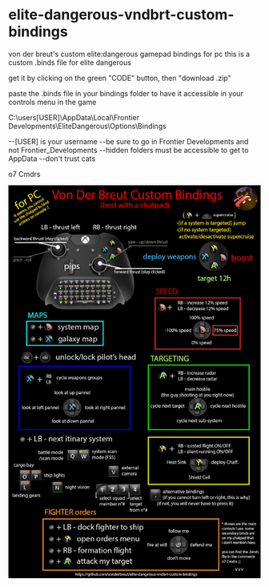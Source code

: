 # elite-dangerous-vndbrt-custom-bindings
von der breut's custom elite:dangerous gamepad bindings for pc
this is a custom .binds file for elite dangerous


get it by clicking on the green "CODE" button, then "download .zip"


paste the .binds file in your bindings folder to have it accessible in your controls menu in the game

C:\users\[USER]\AppData\Local\Frontier Developments\EliteDangerous\Options\Bindings

--[USER] is your username
--be sure to go in Frontier Developments and not Frontier_Developments
--hidden folders must be accessible to get to AppData
--don't trust cats

o7 Cmdrs

![cutom_explaination](https://raw.githubusercontent.com/vonderbreut/elite-dangerous-vndbrt-custom-bindings/main/Xbox%20Gamepad%20Elite%20v.4.jpg)
